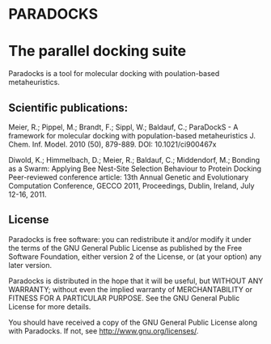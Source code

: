 # PARADOCKS
# The parallel docking suite

Paradocks is a tool for molecular docking with poulation-based metaheuristics.

## Scientific publications:

Meier, R.; Pippel, M.; Brandt, F.; Sippl, W.; Baldauf, C.;
ParaDockS - A framework for molecular docking with population-based metaheuristics
J. Chem. Inf. Model. 2010 (50), 879-889.
DOI: 10.1021/ci900467x

Diwold, K.; Himmelbach, D.; Meier, R.; Baldauf, C.; Middendorf, M.;
Bonding as a Swarm: Applying Bee Nest-Site Selection Behaviour to Protein Docking
Peer-reviewed conference article: 13th Annual Genetic and Evolutionary Computation Conference, GECCO 2011, Proceedings, Dublin, Ireland, July 12-16, 2011. 

## License

Paradocks is free software: you can redistribute it and/or modify it under the terms of the GNU General Public License as published by the Free Software Foundation, either version 2 of the License, or (at your option) any later version.

Paradocks is distributed in the hope that it will be useful, but WITHOUT ANY WARRANTY; without even the implied warranty of MERCHANTABILITY or FITNESS FOR A PARTICULAR PURPOSE.  See the GNU General Public License for more details.

You should have received a copy of the GNU General Public License along with Paradocks.  If not, see <http://www.gnu.org/licenses/>.
